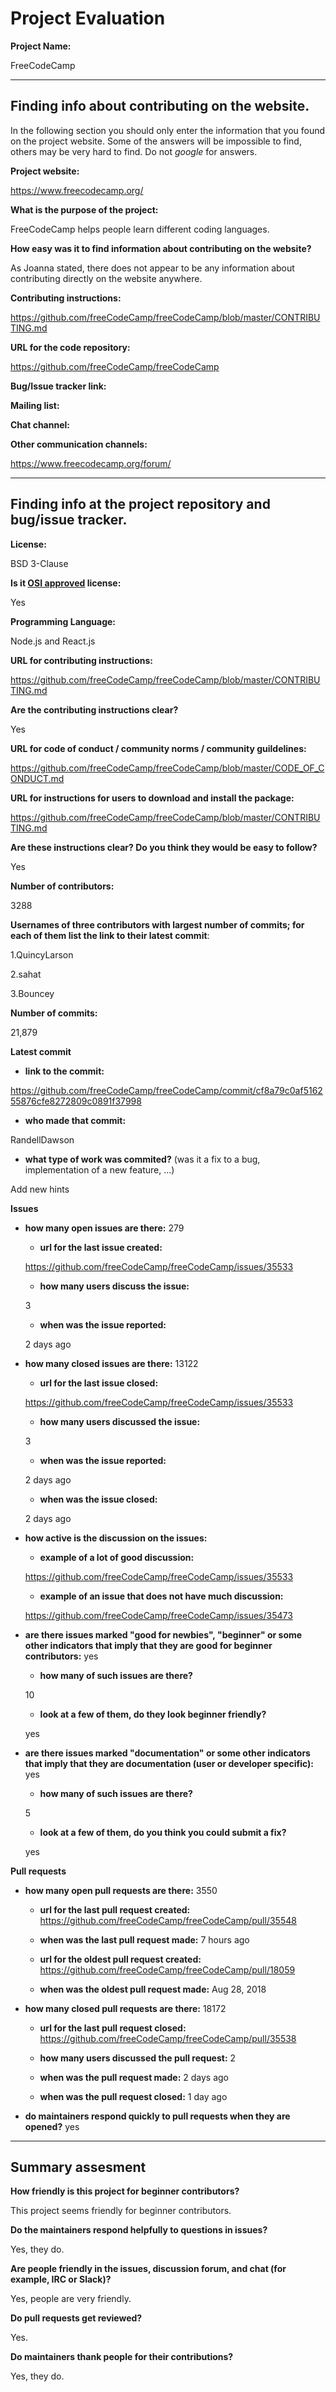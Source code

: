 # Project Evaluation 



__Project Name:__

FreeCodeCamp

---

## Finding info about contributing on the website.

In the following section you should only enter the information that you
found on the project website. Some of the answers will be impossible to find, others
may be very hard to find. Do not _google_ for answers.

__Project website:__

https://www.freecodecamp.org/

__What is the purpose of the project:__

FreeCodeCamp helps people learn different coding languages.

__How easy was it to find information about contributing on the website?__

As Joanna stated, there does not appear to be any information about contributing directly on the website anywhere.

__Contributing instructions:__

https://github.com/freeCodeCamp/freeCodeCamp/blob/master/CONTRIBUTING.md

__URL for the code repository:__

https://github.com/freeCodeCamp/freeCodeCamp

__Bug/Issue tracker link:__

__Mailing list:__

__Chat channel:__

__Other communication channels:__

https://www.freecodecamp.org/forum/

---

## Finding info at the project repository and bug/issue tracker.


__License:__

BSD 3-Clause

__Is it [OSI approved](https://opensource.org/licenses/alphabetical) license:__

Yes

__Programming Language:__

Node.js and React.js

__URL for contributing instructions:__ 

https://github.com/freeCodeCamp/freeCodeCamp/blob/master/CONTRIBUTING.md

__Are the contributing instructions clear?__ 

Yes

__URL for code of conduct / community norms / community guildelines:__

https://github.com/freeCodeCamp/freeCodeCamp/blob/master/CODE_OF_CONDUCT.md

__URL for instructions for users to download and install the package:__

https://github.com/freeCodeCamp/freeCodeCamp/blob/master/CONTRIBUTING.md

__Are these instructions clear? Do you think they would be easy to follow?__

Yes

__Number of contributors:__

3288

__Usernames of three contributors with largest number of commits; for
each of them list the link to their latest commit__:

1.QuincyLarson

2.sahat

3.Bouncey


__Number of commits:__

21,879

__Latest commit__

- __link to the commit:__

https://github.com/freeCodeCamp/freeCodeCamp/commit/cf8a79c0af516255876cfe8272809c0891f37998

- __who made that commit:__

RandellDawson

- __what type of work was commited?__ (was it a fix to a bug, implementation of a new feature, ...)

Add new hints

__Issues__

- __how many open issues are there:__ 279

    - __url for the last issue created:__
    
    https://github.com/freeCodeCamp/freeCodeCamp/issues/35533

    - __how many users discuss the issue:__
    
    3
    
    - __when was the issue reported:__
    
    2 days ago

- __how many closed issues are there:__ 13122

    - __url for the last issue closed:__
    
    https://github.com/freeCodeCamp/freeCodeCamp/issues/35533
    
    - __how many users discussed the issue:__
    
    3
    
    - __when was the issue reported:__
    
    2 days ago
    
    - __when was the issue closed:__
    
    2 days ago

- __how active is the discussion on the issues:__ 

    - __example of a lot of good discussion:__ 
    
    https://github.com/freeCodeCamp/freeCodeCamp/issues/35533
    
    - __example of an issue that does not have much discussion:__
    
    https://github.com/freeCodeCamp/freeCodeCamp/issues/35473



- __are there issues marked "good for newbies", "beginner" or some other indicators that imply that they are good for beginner contributors:__ yes

    - __how many of such issues are there?__
    
    10
    
    - __look at a few of them, do they look beginner friendly?__ 

    yes

- __are there issues marked "documentation" or some other indicators that imply that they are documentation (user or developer specific):__ yes
 
    - __how many of such issues are there?__
    
    5
    
    - __look at a few of them, do you think you could submit a fix?__ 

    yes

__Pull requests__

- __how many open pull requests are there:__ 3550

    - __url for the last pull request created:__ https://github.com/freeCodeCamp/freeCodeCamp/pull/35548
    
    - __when was the last pull request made:__ 7 hours ago

    - __url for the oldest pull request created:__ https://github.com/freeCodeCamp/freeCodeCamp/pull/18059      
    
    - __when was the oldest pull request made:__ Aug 28, 2018

- __how many closed pull requests are there:__ 18172

    - __url for the last pull request closed:__  https://github.com/freeCodeCamp/freeCodeCamp/pull/35538
    
    - __how many users discussed the pull request:__ 2
    
    - __when was the pull request made:__ 2 days ago
    
    - __when was the pull request closed:__ 1 day ago
    

- __do maintainers respond quickly to pull requests when they are opened?__  yes





---


## Summary assesment
__How friendly is this project for beginner contributors?__

This project seems friendly for beginner contributors.


__Do the maintainers respond helpfully to questions in issues?__

Yes, they do.


__Are people friendly in the issues, discussion forum, and chat (for example, IRC or Slack)?__

Yes, people are very friendly.


__Do pull requests get reviewed?__

Yes.

__Do maintainers thank people for their contributions?__

Yes, they do.
